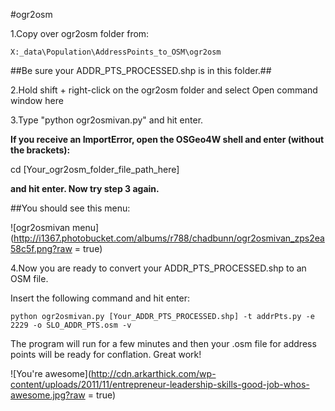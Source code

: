 #ogr2osm

1.Copy over ogr2osm folder from: 

	X:_data\Population\AddressPoints_to_OSM\ogr2osm

##Be sure your ADDR_PTS_PROCESSED.shp is in this folder.##

2.Hold shift + right-click on the ogr2osm folder and select Open command window here

3.Type "python ogr2osmivan.py" and hit enter.

**If you receive an ImportError, open the OSGeo4W shell and enter (without the brackets):** 

cd [Your_ogr2osm_folder_file_path_here]

**and hit enter. Now try step 3 again.**
	
##You should see this menu:

![ogr2osmivan menu](http://i1367.photobucket.com/albums/r788/chadbunn/ogr2osmivan_zps2ea58c5f.png?raw = true)

4.Now you are ready to convert your ADDR_PTS_PROCESSED.shp to an OSM file.
	
Insert the following command and hit enter:

	python ogr2osmivan.py [Your_ADDR_PTS_PROCESSED.shp] -t addrPts.py -e 2229 -o SLO_ADDR_PTS.osm -v
	
The program will run for a few minutes and then your .osm file for address points will be ready for conflation. Great work!

![You're awesome](http://cdn.arkarthick.com/wp-content/uploads/2011/11/entrepreneur-leadership-skills-good-job-whos-awesome.jpg?raw = true)
	
	
